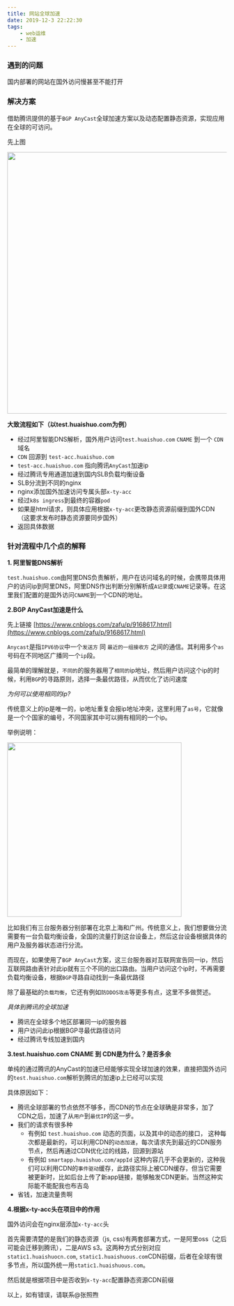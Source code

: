 ```yaml
---
title: 网站全球加速
date: 2019-12-3 22:22:30
tags:
    - web运维
    - 加速
---
```



### 遇到的问题

国内部署的网站在国外访问慢甚至不能打开

### 解决方案

借助腾讯提供的基于`BGP AnyCast`全球加速方案以及动态配置静态资源，实现应用在全球的可访问。

先上图

<img src="http://images.tuyacn.com/smart/connect-scheme/1580285192aa5d42d3734.png" width="600" height="auto">

**大致流程如下（以test.huaishuo.com为例）**

- 经过阿里智能DNS解析，国外用户访问`test.huaishuo.com` `CNAME` 到一个 `CDN`域名
- `CDN` 回源到 `test-acc.huaishuo.com`
- `test-acc.huaishuo.com` 指向腾讯`AnyCast`加速ip
- 经过腾讯专用通道加速到国内SLB负载均衡设备
- SLB分流到不同的nginx
- nginx添加国外加速访问专属头部`x-ty-acc`
- 经过`k8s ingress`到最终的容器`pod`
- 如果是html请求，则具体应用根据`x-ty-acc`更改静态资源前缀到国外CDN（这要求发布时静态资源要同步国外）
- 返回具体数据

### 针对流程中几个点的解释

**1. 阿里智能DNS解析**

`test.huaishuo.com`由阿里DNS负责解析，用户在访问域名的时候，会携带具体用户的访问ip到阿里DNS，阿里DNS作出判断分别解析成`A记录`或`CNAME`记录等。在这里我们配置的是国外访问`CNAME`到一个CDN的地址。


**2.BGP AnyCast加速是什么**

先上链接
[https://www.cnblogs.com/zafu/p/9168617.html](https://www.cnblogs.com/zafu/p/9168617.html)

`Anycast`是指`IPV6协议`中一个`发送方` 同 `最近的一组接收方` 之间的通信。其利用多个`as`号码在不同地区广播同一个`ip`段。

最简单的理解就是，`不同的`的服务器用了`相同的`ip地址，然后用户访问这个ip的时候，利用`BGP`的寻路原则，选择一条最优路径，从而优化了访问速度

*为何可以使用相同的ip?*

传统意义上的ip是唯一的，ip地址重复会报ip地址冲突，这里利用了`as号`，它就像是一个个国家的编号，不同国家其中可以拥有相同的一个ip。

举例说明：

<img src="https://images.tuyacn.com/smart/connect-scheme/1576502058be69b7d0c3e.png" width="400" height="auto">

比如我们有三台服务器分别部署在北京上海和广州。传统意义上，我们想要做分流需要有一台负载均衡设备，全国的流量打到这台设备上，然后这台设备根据具体的用户及服务器状态进行分流。

而现在，如果使用了`BGP AnyCast`方案，这三台服务器对互联网宣告同一ip，然后互联网路由表针对此ip就有三个不同的出口路由。当用户访问这个ip时，不再需要负载均衡设备，根据`BGP`寻路自动找到一条最优路径

除了最基础的`负载均衡`，它还有例如`防DDOS攻击`等更多有点，这里不多做赘述。


*具体到腾讯的全球加速*

- 腾讯在全球多个地区部署同一ip的服务器
- 用户访问此ip根据BGP寻最优路径访问
- 经过腾讯专线加速到国内

**3.test.huaishuo.com CNAME 到 CDN是为什么？是否多余**

单纯的通过腾讯的AnyCast的加速已经能够实现全球加速的效果，直接把国外访问的`test.huaishuo.com`解析到腾讯的加速ip上已经可以实现

具体原因如下：

- 腾讯全球部署的节点依然不够多，而CDN的节点在全球确是非常多，加了CDN之后，加速了从`用户`到`最优IP`的这一步。
- 我们的请求有很多种
  - 有例如 `test.huaishuo.com` 动态的页面，以及其中的动态的接口， 这种每次都是最新的，可以利用CDN的`动态加速`，每次请求先到最近的CDN服务节点，然后再通过CDN优化过的线路，回源到源站
  - 有例如 `smartapp.huaishuo.com/appId` 这种内容几乎不会更新的，这种我们可以利用CDN的`事件驱动`缓存，此路径实际上被CDN缓存，但当它需要被更新时，比如后台上传了新app链接，能够触发CDN更新。当然这种实际能不能配我也布吉岛
- 省钱，加速流量贵啊

**4.根据x-ty-acc头在项目中的作用**

国外访问会在nginx层添加`x-ty-acc`头

首先需要清楚的是我们的静态资源（js, css)有两套部署方式，一是阿里oss（之后可能会迁移到腾讯），二是AWS s3。这两种方式分别对应`static1.huaishuocn.com`, `static1.huaishuous.com`CDN前缀，后者在全球有很多节点，所以国外统一用`static1.huaishuous.com`。

然后就是根据项目中是否收到`x-ty-acc`配置静态资源CDN前缀


以上，如有错误，请联系@张照煦


